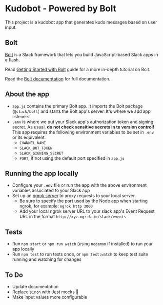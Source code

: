 # Kudobot - Powered by Bolt

This project is a kudobot app that generates kudo messages based on user input.

## Bolt

[Bolt](https://slack.dev/bolt) is a Slack framework that lets you build JavaScript-based Slack apps in a flash.

Read [Getting Started with Bolt](https://api.slack.com/start/building/bolt) guide for a more in-depth tutorial on Bolt.

Read the [Bolt documentation](https://slack.dev/bolt) for full documentation.

## About the app

- `app.js` contains the primary Bolt app. It imports the Bolt package (`@slack/bolt`) and starts the Bolt app's server. It's where we add app listeners.
- `.env` is where we put your Slack app's authorization token and signing secret. As usual, **do not check sensitive secrets in to version control!** This app requires the following environment variables to be set in `.env` or its equivalent:
  * `CHANNEL_NAME`
  * `SLACK_BOT_TOKEN`
  * `SLACK_SIGNING_SECRET`
  * `PORT`, if not using the default port specified in `app.js`

## Running the app locally

- Configure your `.env` file or run the app with the above environment variables associated to your Slack app
- Set up an [ngrok server](https://ngrok.com/) to proxy requests to your local server.
  * Be sure to specify the port used by the Node app when starting ngrok, for example: `ngrok http 3000`
  * Add your local ngrok server URL to your slack app's Event Request URL in the format `http://xyz.ngrok.io/slack/events`

## Tests

- Run `npm start` or `npm run watch` (using `nodemon` if installed) to run your app locally
- Run `npm test` to run tests once, or `npm test:watch` to keep test suite running and watching for changes

## To Do

- Update documentation
- Replace `sinon` with Jest mocks 🙂
- Make input values more configurable
